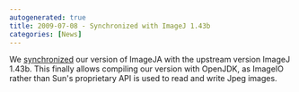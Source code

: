```yaml
---
autogenerated: true
title: 2009-07-08 - Synchronized with ImageJ 1.43b
categories: [News]
---
```


We [synchronized](https://fiji.sc/cgi-bin/gitweb.cgi?p=ImageJA.git;a=commitdiff;h=a7ba4674d615d8c31d53b617358d5aadc70008aa) our version of ImageJA with the upstream version ImageJ 1.43b. This finally allows compiling our version with OpenJDK, as ImageIO rather than Sun's proprietary API is used to read and write Jpeg images.


